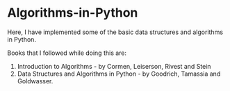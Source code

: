 # Algorithms-in-Python
Here, I have implemented some of the basic data structures and algorithms in Python.

Books that I followed while doing this are:
1. Introduction to Algorithms - by Cormen, Leiserson, Rivest and Stein
2. Data Structures and Algorithms in Python - by Goodrich, Tamassia and Goldwasser.
